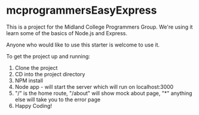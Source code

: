 # mcprogrammersEasyExpress
This is a project for the Midland College Programmers Group. We're using it learn some of the basics of Node.js and Express. 

Anyone who would like to use this starter is welcome to use it. 

To get the project up and running:
1) Clone the project
2) CD into the project directory
3) NPM install
4) Node app - will start the server which will run on localhost:3000
5) "/" is the home route, "/about" will show mock about page, "*" anything else will take you to the error page
6) Happy Coding!
